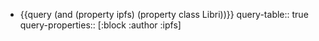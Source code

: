 - {{query (and (property ipfs) (property class Libri))}}
  query-table:: true
  query-properties:: [:block :author :ipfs]